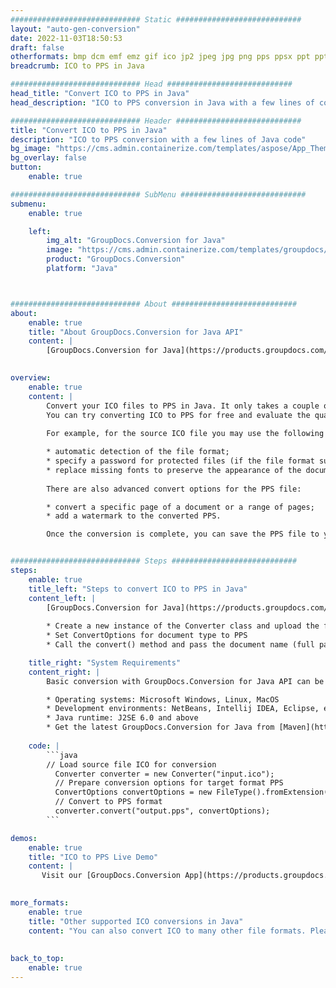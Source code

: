 ```yaml
---
############################# Static ############################
layout: "auto-gen-conversion"
date: 2022-11-03T18:50:53
draft: false
otherformats: bmp dcm emf emz gif ico jp2 jpeg jpg png pps ppsx ppt pptx psb psd svg svgz tga tif tiff webp wmf wmz
breadcrumb: ICO to PPS in Java

############################# Head ############################
head_title: "Convert ICO to PPS in Java"
head_description: "ICO to PPS conversion in Java with a few lines of code. Convert over 160 file formats using the GroupDocs document conversion API for Java"

############################# Header ############################
title: "Convert ICO to PPS in Java"
description: "ICO to PPS conversion with a few lines of Java code"
bg_image: "https://cms.admin.containerize.com/templates/aspose/App_Themes/V3/images/bg/header1.png"
bg_overlay: false
button:
    enable: true

############################# SubMenu ############################
submenu:
    enable: true

    left:
        img_alt: "GroupDocs.Conversion for Java"
        image: "https://cms.admin.containerize.com/templates/groupdocs/images/product-logos/90x90-noborder/groupdocs-conversion-java.png"
        product: "GroupDocs.Conversion"
        platform: "Java"



############################# About ############################
about:
    enable: true
    title: "About GroupDocs.Conversion for Java API"
    content: |
        [GroupDocs.Conversion for Java](https://products.groupdocs.com/conversion/java/) is an advanced file format conversion API for converting between popular image and document formats such as Microsoft Office, OpenDocument, PDF, HTML, email, CAD. and much more with just a few lines of code. The native API automatically detects the formats of the original documents and offers many options for customizing the converted documents. Along with the function of extracting information from a document, it also supports caching of the conversion results to the local disk by default. However, any type of cache storage can be supported by implementing the appropriate interfaces - Amazon S3, Dropbox, Google Drive, Windows Azure, Reddis, or any others.
    

overview:
    enable: true
    content: |
        Convert your ICO files to PPS in Java. It only takes a couple of lines of Java code on any platform of your choice, such as Windows, Linux, macOS.
        You can try converting ICO to PPS for free and evaluate the quality of the conversion results. Along with simple file conversion scripts, you can try more sophisticated options for loading the ICO source file and storing the PPS output. 
        
        For example, for the source ICO file you may use the following load options:

        * automatic detection of the file format;
        * specify a password for protected files (if the file format supports it);
        * replace missing fonts to preserve the appearance of the document.
        
        There are also advanced convert options for the PPS file:

        * convert a specific page of a document or a range of pages;
        * add a watermark to the converted PPS.

        Once the conversion is complete, you can save the PPS file to your local file path or to any third party storage such as FTP, Amazon S3, Google Drive, Dropbox etc. Please note - to convert ICO to PPS, you do not need to install any additional software, such as MS Office, Open Office, Adobe Acrobat Reader etc.


############################# Steps ############################
steps:
    enable: true
    title_left: "Steps to convert ICO to PPS in Java"
    content_left: |
        [GroupDocs.Conversion for Java](https://products.groupdocs.com/conversion/java/) allows developers to easily convert ICO file to PPS with a few lines of code.
        
        * Create a new instance of the Converter class and upload the file ICO with the full path
        * Set ConvertOptions for document type to PPS
        * Call the convert() method and pass the document name (full path) and format (PPS) as a parameter

    title_right: "System Requirements"
    content_right: |
        Basic conversion with GroupDocs.Conversion for Java API can be done with just a few lines of code. Our APIs are supported on all major platforms and operating systems. Before executing the code below, make sure you have the following prerequisites installed on your system.

        * Operating systems: Microsoft Windows, Linux, MacOS
        * Development environments: NetBeans, Intellij IDEA, Eclipse, etc.
        * Java runtime: J2SE 6.0 and above
        * Get the latest GroupDocs.Conversion for Java from [Maven](https://repository.groupdocs.com/webapp/#/artifacts/browse/tree/General/repo/com/groupdocs/groupdocs-conversion)
         
    code: |
        ```java    
        // Load source file ICO for conversion
          Converter converter = new Converter("input.ico");
          // Prepare conversion options for target format PPS
          ConvertOptions convertOptions = new FileType().fromExtension("pps").getConvertOptions();
          // Convert to PPS format
          converter.convert("output.pps", convertOptions);
        ```

demos:
    enable: true
    title: "ICO to PPS Live Demo"
    content: |
       Visit our [GroupDocs.Conversion App](https://products.groupdocs.app/conversion/family) website and try ICO to PPS conversion now. The free demo has the following benefits
          

more_formats:
    enable: true
    title: "Other supported ICO conversions in Java"
    content: "You can also convert ICO to many other file formats. Please see the list below."
       
       
back_to_top:
    enable: true
---
```


